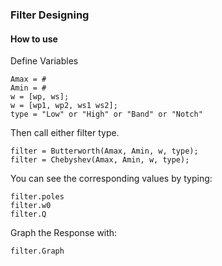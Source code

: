 ### Filter Designing
#### How to use

Define Variables
```
Amax = #
Amin = #
w = [wp, ws];
w = [wp1, wp2, ws1 ws2];
type = "Low" or "High" or "Band" or "Notch"
```
Then call either filter type.
```
filter = Butterworth(Amax, Amin, w, type);
filter = Chebyshev(Amax, Amin, w, type);
```
You can see the corresponding values by typing:
```
filter.poles
filter.w0
filter.Q
```
Graph the Response with:
```
filter.Graph
```
